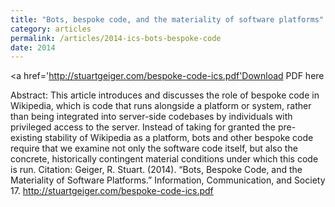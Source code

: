 ```yaml
---
title: "Bots, bespoke code, and the materiality of software platforms"
category: articles
permalink: /articles/2014-ics-bots-bespoke-code
date: 2014
---
```


<a href='http://stuartgeiger.com/bespoke-code-ics.pdf'Download PDF here</a>

Abstract: This article introduces and discusses the role of bespoke code in Wikipedia, which is code that runs alongside a platform or system, rather than being integrated into server-side codebases by individuals with privileged access to the server. Instead of taking for granted the pre-existing stability of Wikipedia as a platform, bots and other bespoke code require that we examine not only the software code itself, but also the concrete, historically contingent material conditions under which this code is run.
Citation: Geiger, R. Stuart. (2014). “Bots, Bespoke Code, and the Materiality of Software Platforms.” Information, Communication, and Society 17.  http://stuartgeiger.com/bespoke-code-ics.pdf